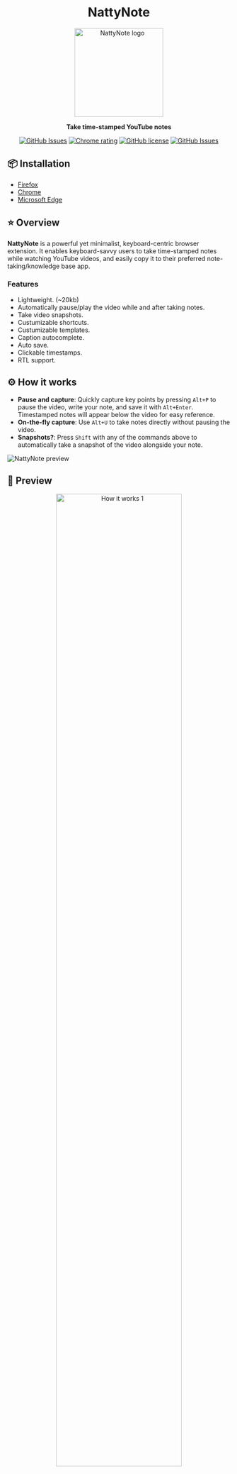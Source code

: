 <h1 align="center">NattyNote</h1>
<p align="center">
  <img width="200px" src="/media/nattynote.png" alt="NattyNote logo"></img>
  <p align="center"><strong>Take time-stamped YouTube notes</strong></p>
</p>


<div align="center">
<a href="https://addons.mozilla.org/firefox/addon/nattynote/" target="_blank"><img alt="GitHub Issues" src="https://img.shields.io/amo/stars/nattynote?label=Firefox&style=for-the-badge&logo=firefox&logoColor=5B4636&color=F4ECD8&labelColor=dcd4c2" /></a>
<a href="https://chrome.google.com/webstore/detail/nattynote/lgopopmbcfmojhfmnlbhjhgepclocphh" target="_blank"><img alt="Chrome rating" src="https://img.shields.io/amo/stars/nattynote?label=Chrome&style=for-the-badge&logo=Google+Chrome&logoColor=5B4636&color=F4ECD8&labelColor=dcd4c2" /></a>
<a href="https://github.com/ahmedelq/NattyNote/blob/main/LICENSE" target="_blank"><img alt="GitHub license" src="https://img.shields.io/github/license/ahmedelq/NattyNote?=&style=for-the-badge&logo=GitHub&logoColor=5B4636&color=F4ECD8&labelColor=dcd4c2" /></a>
<a href="https://github.com/ahmedelq/NattyNote/issues" target="_blank"><img alt="GitHub Issues" src="https://img.shields.io/github/issues/ahmedelq/NattyNote?=&style=for-the-badge&logo=GitHub&logoColor=5B4636&color=F4ECD8&labelColor=dcd4c2" /></a>
</div>

## 📦 Installation

- [Firefox](https://addons.mozilla.org/firefox/addon/nattynote/)
- [Chrome](https://chrome.google.com/webstore/detail/nattynote/lgopopmbcfmojhfmnlbhjhgepclocphh)
- [Microsoft Edge](https://microsoftedge.microsoft.com/addons/detail/nattynote/gmooiijhebkgflcopagccaajmafoobbi)

## ⭐ Overview
**NattyNote** is a powerful yet minimalist, keyboard-centric browser extension. It enables keyboard-savvy users to take time-stamped notes while watching YouTube videos, and easily copy it to their preferred note-taking/knowledge base app. 

### Features

- Lightweight. (~20kb)
- Automatically pause/play the video while and after taking notes.
- Take video snapshots.
- Custumizable shortcuts.
- Custumizable templates.
- Caption autocomplete.
- Auto save.
- Clickable timestamps.
- RTL support.

## ⚙️ How it works

- **Pause and capture**: Quickly capture key points by pressing `Alt+P` to pause the video, write your note, and save it with `Alt+Enter`. Timestamped notes will appear below the video for easy reference.
- **On-the-fly capture**: Use `Alt+U` to take notes directly without pausing the video.
- **Snapshots?**: Press `Shift` with any of the commands above to automatically take a snapshot of the video alongside your note.

![NattyNote preview](https://github.com/ahmedelq/NattyNote/blob/main/preview.gif)


## 👀 Preview

<p align="center">
  <img width="75%" src="/media/1.png" alt="How it works 1"></img>
  <img width="75%" src="/media/2.png" alt="How it works 2"></img>
  <img width="75%" src="/media/3.png" alt="How it works 3"></img>
  <img width="75%" src="/media/4.png" alt="How it works 4"></img>
  <img width="75%" src="/media/5.png" alt="How it works 5"></img>
  <img width="75%" src="/media/6.png" alt="How it works 6"></img>
</p>


## Tutorial

### Keyboard bindings
You can customize keybindings (shortcuts) via `NattyNote Icon` ➡️ `Settings`  ➡️ `Keybindings`.

Below are the default used keybindings:


| Name | Keybinding | Description |
|---|---|---|
| Prompt+Toggle | `ALT+P` | Shows the note prompt and toggles the player; stops it if it is playing and starts it if it is stopped. |
| Prompt | `ALT+U` | Shows the note prompt without toggling the player; if the player is playing it won't be paused and vice versa. |
| Prompt+Toggle+Snapshot | `SHIFT+ALT+P` | Same behavior as `Prompt+Toggle` but also takes a snapshot of the video. |
| Prompt+Snapshot | `SHIFT+ALT+U` | Same behavior as `Prompt` but also takes a snapshot of the video. |
| Exit prompt | None | Close the prompt, discarding current note. Optional since it can always be called by `Escape`. |
| Deck focus | `ALT+K` | Focus on the notes deck. |
| Deck blur | `ALT+K` | Removes focus from the notes deck and places it at the video player. It's optional since it can always be called by `Escape` |
| Copy deck content | `ALT+C` | Copies the entire deck to clipboard in `HTML` format (plaintext in Firefox). A combination of `CTRL+A` and `CTRL+C` is preferred in Firefox |

### Templates and variables


### Auto-completion
![NattyNote Auto-completion](https://github.com/ahmedelq/NattyNote/blob/main/tutorial-inserting-caption.gif)

To enable caption auto-completion:
1. Turn-on YouTube captions, hit `c` (YouTube shortcut) or click the `CC` icon to activate closed captions.
2. Captions will appear faintly within the NattyNote prompt.
3. Auto-fill with `Tab` or `Enter` and it will insert the current caption text into prompt. 


## 🌱 Contribution

Please open an issue to:

- Add / suggest a feature.
- Report an issue.
- Improve code quality.

### Manual build

```bash
git clone https://github.com/ahmedelq/NattyNote.git
cd NattyNote/src
npm install
npm run serve:firefox
#Or, with chrome:
#npm run serve:chrome
```

### 🛣️ Future plans

- Add i18n support.
- Generalize to every video platform.
- Rewrite in TypeScript.

## 📜 License

NattyNote is released under [GPL-3.0 License](https://github.com/ahmedelq/NattyNote/blob/main/LICENSE). Check the LICENSE file for details.
